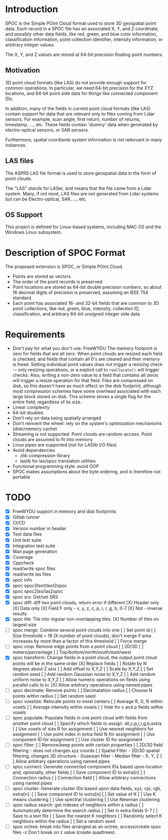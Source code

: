 # Introduction

SPOC is the Simple POint Cloud format used to store 3D geospatial point
data. Each record in a SPOC file has an associated X, Y, and Z
coordinate, and possibly other data fields, like red, green, and blue
color information, classification information, point collection identifier,
intensity information, or arbitrary integer values.

The X, Y, and Z values are stored at 64-bit precision floating point
numbers.

## Motivation

3D point cloud formats (like LAS) do not provide enough support for
common operations. In particular, we need 64-bit precision for the XYZ
locations, and 64-bit point side data for things like connected
component IDs.

In addition, many of the fields in current point cloud formats (like
LAS) contain support for data that are relevant only to files coming
from Lidar sensors. For example, scan angle, first return, number of
returns, timestamp, ..., etc. These fields contain 'dummy' data when
generated by electro-optical sensors, or SAR sensors.

Furthermore, spatial coordiante system information is not relevvant in
many instances.

## LAS files

The ASPRS LAS file format is used to store geospatial data in the form
of point clouds.

The "LAS" stands for LASer, and means that the file came from a Lidar
system. Many, if not most, LAS files are not generated from Lidar
systems but can be Electro-optical, SAR, ..., etc.

## OS Support

This project is defined for Linux-based systems, including MAC OS and
the Windows Linux subsystem.

# Description of SPOC Format

The proposed extension is SPOC, or Simple POint Cloud.

* Points are stored as vectors
* The order of the point records is preserved
* Point locations are stored as 64-bit double precision numbers, so
  about 16 decimal digits of precision is preserved, assuming an IEEE
  754 standard.
* Each point has associated 16- and 32-bit fields that are common to 3D
  point collections, like red, green, blue, intensity, collection ID,
  classification, and arbitrary 64-bit unsigned integer side data.

# Requirements

* Don't pay for what you don't use: FreeWYDU
    The memory footprint is zero for fields that are all zero. When
    point clouds are resized each field is checked, and fields that
    contain all 0's are cleared and their memory is freed.
    Setting individual point values does not trigger a resizing check --
    only resizing operations, or a explicit call to `reallocate()` will
    trigger checks. Also, writing a non-zero value to a field that
    contains all zeros will trigger a resize operation for that field.
    Files are compressed on disk, so this doesn't have as much effect on
    the disk footprint, although most compression schemes have some
    overhead associated with each large block stored on disk. This
    scheme stores a single flag for the entire field, regardless of its
    size.
* Linear complexity
* 64-bit doubles
* Don't rely on data being spatially arranged
* Don't reinvent the wheel: rely on the system's optimization mechanisms
  (disk/memory cache)
* Streaming is not supported. Point clouds are random-access. Point
  clouds are assumed to fit into memory.
* Linux pipes are supported (not for LASlib I/O files)
* Avoid dependencies
    * zlib compression library
    * laslib for las/spoc translation utilities
* Functional programming style: avoid OOP
* SPOC makes assumptions about the byte ordering, and is therefore not
  portable

# TODO

* [X] FreeWYDU support in memory and disk footprints
* [X] Gitlab runner
* [X] CI/CD
* [X] Version number in header
* [X] Test data files
* [X] Unit test suite
* [X] Integration test suite
* [X] Man page generation
* [X] Coverage
* [X] Cppcheck
* [X] read/write spoc files
* [X] read/write las files
* [X] spoc info
* [X] spoc spoc2text/text2spoc
* [X] spoc spoc2las/las2spoc
* [X] spoc srs: Get/set SRS
* [X] spoc diff: diff two point clouds, return error if different
      [X] Header only
      [X] Data only
      [X] Field F only - x, y, z, c, p, i, r, g, b, 0-7
      [X] Not - inverse results
* [X] spoc tile: Tile into regular non-overlapping tiles.
      [X] Number of tiles on largest size
* [ ] spoc merge: Combine several point clouds into one
      [ ] Set point id
      [ ] Size threshold = 16 (X number of point clouds), don't merge
          if area increases by more than a factor of this threshold
      [ ] Force merge
* [ ] spoc crop: Remove edge points from a point cloud
      [ ] 2D/3D
      [ ] meters/percentage
      [ ] Top/bottom/north/south/east/west
* [X] spoc transform: Change fields in a point cloud, the output point
                      cloud points will be in the same order
      [X] Replace fields
      [ ] Rotate by N degrees about Z axis
      [ ] Add offset to X,Y,Z
      [ ] Scale by X,Y,Z
      [ ] Set random seed
      [ ] Add random Gaussian noise to X,Y,Z
      [ ] Add random uniform noise to X,Y,Z
      [ ] Allow numeric operations on fields using parallel calls to `bc`
      [X] Allow arbitrary operations using named pipes
* [ ] spoc decimate: Remove points
      [ ] Decimatation radius
      [ ] Choose N points within radius
      [ ] Set random seed
* [ ] spoc voxelize: Relocate points to voxel centers
      [ ] Average R, G, B within voxels
      [ ] Average intensity within voxels
      [ ] Vote for c and p fields within voxels
* [ ] spoc populate: Populate fields in one point cloud with fields
                     from another point cloud
      [ ] Specify which fields to assign: all,c,p,i,r,g,b,extra
      [ ] Use voxels of size R for assignment
      [ ] Use nearest neighbors for assignment
      [ ] Use point index in extra field N for assignment
      [ ] Use component ID for assignment
      [ ] Use cluster ID for assignment
* [ ] spoc filter:
      [ ] Remove/keep points with certain properties
      [ ] 2D/3D field filtering - does not changes xyz coords
      [ ] Spatial Filter - 2D/3D spatial filtering, changes 3D structure
                         - Guassian filter
                         - Median filter
                         - X, Y, Z
      [ ] Allow arbitrary operations using named pipes
* [ ] spoc connect: Generate connected component IDs based upon location
                    and, optionally, other fields
      [ ] Save component ID to extra[n]
      [ ] Connection radius
      [ ] Connection field
      [ ] Allow arbitrary connections using named pipes
* [ ] spoc cluster: Generate cluster IDs based upon data fields, xyz,
                    cpi, rgb, extra[n]:
      [ ] Save component ID to extra[n]
      [ ] Set value of K
      [ ] Use K means clustering
      [ ] Use spectral clustering
      [ ] Use Newman clustering
* [ ] spoc radius search: get indexes of neighbors within a radius
      [ ] Automatically determine the search radius
      [ ] Set in extra fields 0-7
      [ ] Save to a text file
      [ ] Save the nearest K neighbors
      [ ] Randomly select K neighbors within the radius
      [ ] Set a random seed
* [ ] spoc octree: break into files arranged as an octree, access/create spoc files
           -z Don't break on z value (create quadtrees)
